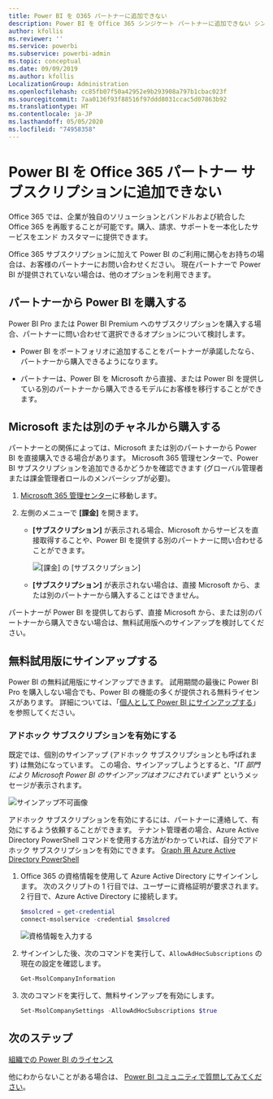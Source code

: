 ```yaml
---
title: Power BI を O365 パートナーに追加できない
description: Power BI を Office 365 シンジケート パートナーに追加できない シンジケート モデルは Office 365 で使用される購入モデルです。
author: kfollis
ms.reviewer: ''
ms.service: powerbi
ms.subservice: powerbi-admin
ms.topic: conceptual
ms.date: 09/09/2019
ms.author: kfollis
LocalizationGroup: Administration
ms.openlocfilehash: cc85fb07f50a42952e9b293908a797b1cbac023f
ms.sourcegitcommit: 7aa0136f93f88516f97ddd8031ccac5d07863b92
ms.translationtype: HT
ms.contentlocale: ja-JP
ms.lasthandoff: 05/05/2020
ms.locfileid: "74958358"
---
```

# <a name="unable-to-add-power-bi-to-office-365-partner-subscription"></a>Power BI を Office 365 パートナー サブスクリプションに追加できない

Office 365 では、企業が独自のソリューションとバンドルおよび統合した Office 365 を再販することが可能です。購入、請求、サポートを一本化したサービスをエンド カスタマーに提供できます。

Office 365 サブスクリプションに加えて Power BI のご利用に関心をお持ちの場合は、お客様のパートナーにお問い合わせください。 現在パートナーで Power BI が提供されていない場合は、他のオプションを利用できます。

## <a name="work-with-your-partner-to-purchase-power-bi"></a>パートナーから Power BI を購入する

Power BI Pro または Power BI Premium へのサブスクリプションを購入する場合、パートナーに問い合わせて選択できるオプションについて検討します。

* Power BI をポートフォリオに追加することをパートナーが承諾したなら、パートナーから購入できるようになります。

* パートナーは、Power BI を Microsoft から直接、または Power BI を提供している別のパートナーから購入できるモデルにお客様を移行することができます。

## <a name="purchase-from-microsoft-or-another-channel"></a>Microsoft または別のチャネルから購入する

パートナーとの関係によっては、Microsoft または別のパートナーから Power BI を直接購入できる場合があります。 Microsoft 365 管理センターで、Power BI サブスクリプションを追加できるかどうかを確認できます (グローバル管理者または課金管理者ロールのメンバーシップが必要)。

1. [Microsoft 365 管理センター](https://admin.microsoft.com/AdminPortal/Home#/homepage)に移動します。

1. 左側のメニューで **[課金]** を開きます。

    * **[サブスクリプション]** が表示される場合、Microsoft からサービスを直接取得することや、Power BI を提供する別のパートナーに問い合わせることができます。

        ![[課金] の [サブスクリプション]](media/service-admin-syndication-partner/billingsub.png)

    * **[サブスクリプション]** が表示されない場合は、直接 Microsoft から、または別のパートナーから購入することはできません。

パートナーが Power BI を提供しておらず、直接 Microsoft から、または別のパートナーから購入できない場合は、無料試用版へのサインアップを検討してください。

## <a name="sign-up-for-a-free-trial"></a>無料試用版にサインアップする

Power BI の無料試用版にサインアップできます。 試用期間の最後に Power BI Pro を購入しない場合でも、Power BI の機能の多くが提供される無料ライセンスがあります。 詳細については、「[個人として Power BI にサインアップする](service-self-service-signup-for-power-bi.md)」を参照してください。

### <a name="enable-ad-hoc-subscriptions"></a>アドホック サブスクリプションを有効にする

既定では、個別のサインアップ (アドホック サブスクリプションとも呼ばれます) は無効になっています。 この場合、サインアップしようとすると、"*IT 部門により Microsoft Power BI のサインアップはオフにされています*" というメッセージが表示されます。

![サインアップ不可画像](media/service-admin-syndication-partner/sorry.png)

アドホック サブスクリプションを有効にするには、パートナーに連絡して、有効にするよう依頼することができます。 テナント管理者の場合、Azure Active Directory PowerShell コマンドを使用する方法がわかっていれば、自分でアドホック サブスクリプションを有効にできます。 [Graph 用 Azure Active Directory PowerShell](/powershell/azure/active-directory/install-adv2/)

1. Office 365 の資格情報を使用して Azure Active Directory にサインインします。 次のスクリプトの 1 行目では、ユーザーに資格証明が要求されます。 2 行目で、Azure Active Directory に接続します。

    ```powershell
    $msolcred = get-credential
    connect-msolservice -credential $msolcred
    ```

    ![資格情報を入力する](media/service-admin-syndication-partner/aad-signin.png)

1. サインインした後、次のコマンドを実行して、`AllowAdHocSubscriptions` の現在の設定を確認します。

    ```powershell
    Get-MsolCompanyInformation
    ```

1. 次のコマンドを実行して、無料サインアップを有効にします。

    ```powershell
    Set-MsolCompanySettings -AllowAdHocSubscriptions $true
    ```

## <a name="next-steps"></a>次のステップ

[組織での Power BI のライセンス](service-admin-licensing-organization.md)

他にわからないことがある場合は、 [Power BI コミュニティで質問してみてください](https://community.powerbi.com/)。